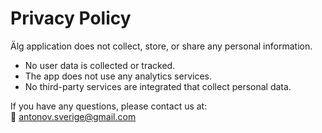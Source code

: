 # Privacy Policy

Älg application does not collect, store, or share any personal information.

- No user data is collected or tracked.
- The app does not use any analytics services.
- No third-party services are integrated that collect personal data.

If you have any questions, please contact us at:  
📧 antonov.sverige@gmail.com
